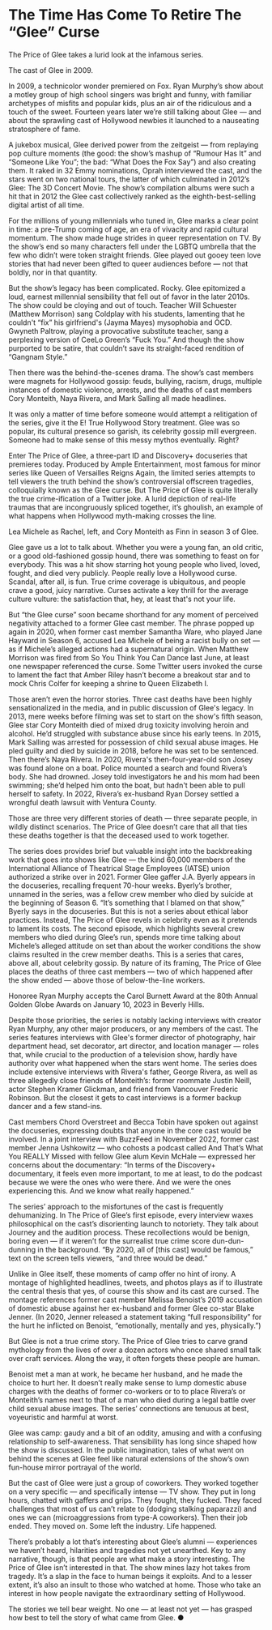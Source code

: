 # The Time Has Come To Retire The “Glee” Curse

The Price of Glee takes a lurid look at the infamous series.

The cast of Glee in 2009. 

In 2009, a technicolor wonder premiered on Fox. Ryan Murphy’s show about a motley group of high school singers was bright and funny, with familiar archetypes of misfits and popular kids, plus an air of the ridiculous and a touch of the sweet. Fourteen years later we’re still talking about Glee — and about the sprawling cast of Hollywood newbies it launched to a nauseating stratosphere of fame. 

A jukebox musical, Glee derived power from the zeitgeist — from replaying pop culture moments (the good: the show’s mashup of “Rumour Has It” and “Someone Like You”; the bad: “What Does the Fox Say”) and also creating them. It raked in 32 Emmy nominations, Oprah interviewed the cast, and the stars went on two national tours, the latter of which culminated in 2012’s Glee: The 3D Concert Movie. The show’s compilation albums were such a hit that in 2012 the Glee cast collectively ranked as the eighth-best-selling digital artist of all time. 

For the millions of young millennials who tuned in, Glee marks a clear point in time: a pre-Trump coming of age, an era of vivacity and rapid cultural momentum. The show made huge strides in queer representation on TV. By the show’s end so many characters fell under the LGBTQ umbrella that the few who didn’t were token straight friends. Glee played out gooey teen love stories that had never been gifted to queer audiences before — not that boldly, nor in that quantity. 

But the show’s legacy has been complicated. Rocky. Glee epitomized a loud, earnest millennial sensibility that fell out of favor in the later 2010s. The show could be cloying and out of touch. Teacher Will Schuester (Matthew Morrison) sang Coldplay with his students, lamenting that he couldn't “fix” his girlfriend's (Jayma Mayes) mysophobia and OCD. Gwyneth Paltrow, playing a provocative substitute teacher, sang a perplexing version of CeeLo Green’s “Fuck You.” And though the show purported to be satire, that couldn’t save its straight-faced rendition of “Gangnam Style.” 

Then there was the behind-the-scenes drama. The show’s cast members were magnets for Hollywood gossip: feuds, bullying, racism, drugs, multiple instances of domestic violence, arrests, and the deaths of cast members Cory Monteith, Naya Rivera, and Mark Salling all made headlines. 

It was only a matter of time before someone would attempt a relitigation of the series, give it the E! True Hollywood Story treatment. Glee was so popular, its cultural presence so garish, its celebrity gossip mill evergreen. Someone had to make sense of this messy mythos eventually. Right?

Enter The Price of Glee, a three-part ID and Discovery+ docuseries that premieres today. Produced by Ample Entertainment, most famous for minor series like Queen of Versailles Reigns Again, the limited series attempts to tell viewers the truth behind the show’s controversial offscreen tragedies, colloquially known as the Glee curse. But The Price of Glee is quite literally the true crime-ification of a Twitter joke. A lurid depiction of real-life traumas that are incongruously spliced together, it’s ghoulish, an example of what happens when Hollywood myth-making crosses the line. 

Lea Michele as Rachel, left, and Cory Monteith as Finn in season 3 of Glee.

Glee gave us a lot to talk about. Whether you were a young fan, an old critic, or a good old-fashioned gossip hound, there was something to feast on for everybody. This was a hit show starring hot young people who lived, loved, fought, and died very publicly. People really love a Hollywood curse. Scandal, after all, is fun. True crime coverage is ubiquitous, and people crave a good, juicy narrative. Curses activate a key thrill for the average culture vulture: the satisfaction that, hey, at least that's not your life. 

But “the Glee curse” soon became shorthand for any moment of perceived negativity attached to a former Glee cast member. The phrase popped up again in 2020, when former cast member Samantha Ware, who played Jane Hayward in Season 6, accused Lea Michele of being a racist bully on set — as if Michele’s alleged actions had a supernatural origin. When Matthew Morrison was fired from So You Think You Can Dance last June, at least one newspaper referenced the curse. Some Twitter users invoked the curse to lament the fact that Amber Riley hasn’t become a breakout star and to mock Chris Colfer for keeping a shrine to Queen Elizabeth I.

Those aren’t even the horror stories. Three cast deaths have been highly sensationalized in the media, and in public discussion of Glee's legacy. In 2013, mere weeks before filming was set to start on the show's fifth season, Glee star Cory Monteith died of mixed drug toxicity involving heroin and alcohol. He’d struggled with substance abuse since his early teens. In 2015, Mark Salling was arrested for possession of child sexual abuse images. He pled guilty and died by suicide in 2018, before he was set to be sentenced. Then there’s Naya Rivera. In 2020, Rivera's then-four-year-old son Josey was found alone on a boat. Police mounted a search and found Rivera’s body. She had drowned. Josey told investigators he and his mom had been swimming; she’d helped him onto the boat, but hadn't been able to pull herself to safety. In 2022, Rivera’s ex-husband Ryan Dorsey settled a wrongful death lawsuit with Ventura County.

Those are three very different stories of death — three separate people, in wildly distinct scenarios. The Price of Glee doesn’t care that all that ties these deaths together is that the deceased used to work together. 

The series does provides brief but valuable insight into the backbreaking work that goes into shows like Glee — the kind 60,000 members of the International Alliance of Theatrical Stage Employees (IATSE) union authorized a strike over in 2021. Former Glee gaffer J.A. Byerly appears in the docuseries, recalling frequent 70-hour weeks. Byerly’s brother, unnamed in the series, was a fellow crew member who died by suicide at the beginning of Season 6. “It’s something that I blamed on that show,” Byerly says in the docuseries. But this is not a series about ethical labor practices. Instead, The Price of Glee revels in celebrity even as it pretends to lament its costs. The second episode, which highlights several crew members who died during Glee’s run, spends more time talking about Michele’s alleged attitude on set than about the worker conditions the show claims resulted in the crew member deaths. This is a series that cares, above all, about celebrity gossip. By nature of its framing, The Price of Glee places the deaths of three cast members — two of which happened after the show ended — above those of below-the-line workers.  

Honoree Ryan Murphy accepts the Carol Burnett Award at the 80th Annual Golden Globe Awards on January 10, 2023 in Beverly Hills. 

Despite those priorities, the series is notably lacking interviews with creator Ryan Murphy, any other major producers, or any members of the cast. The series features interviews with Glee's former director of photography, hair department head, set decorator, art director, and location manager — roles that, while crucial to the production of a television show, hardly have authority over what happened when the stars went home. The series does include extensive interviews with Rivera's father, George Rivera, as well as three allegedly close friends of Monteith’s: former roommate Justin Neill, actor Stephen Kramer Glickman, and friend from Vancouver Frederic Robinson. But the closest it gets to cast interviews is a former backup dancer and a few stand-ins. 

Cast members Chord Overstreet and Becca Tobin have spoken out against the docuseries, expressing doubts that anyone in the core cast would be involved. In a joint interview with BuzzFeed in November 2022, former cast member Jenna Ushkowitz — who cohosts a podcast called And That’s What You REALLY Missed with fellow Glee alum Kevin McHale — expressed her concerns about the documentary: “In terms of the Discovery+ documentary, it feels even more important, to me at least, to do the podcast because we were the ones who were there. And we were the ones experiencing this. And we know what really happened.” 

The series’ approach to the misfortunes of the cast is frequently dehumanizing. In The Price of Glee’s first episode, every interview waxes philosophical on the cast’s disorienting launch to notoriety. They talk about Journey and the audition process. These recollections would be benign, boring even — if it weren’t for the surrealist true crime score dun-dun-dunning in the background. “By 2020, all of [this cast] would be famous,” text on the screen tells viewers, “and three would be dead.”

Unlike in Glee itself, these moments of camp offer no hint of irony. A montage of highlighted headlines, tweets, and photos plays as if to illustrate the central thesis that yes, of course this show and its cast are cursed. The montage references former cast member Melissa Benoist’s 2019 accusation of domestic abuse against her ex-husband and former Glee co-star Blake Jenner. (In 2020, Jenner released a statement taking “full responsibility” for the hurt he inflicted on Benoist, “emotionally, mentally and yes, physically.”) 

But Glee is not a true crime story. The Price of Glee tries to carve grand mythology from the lives of over a dozen actors who once shared small talk over craft services. Along the way, it often forgets these people are human. 

Benoist met a man at work, he became her husband, and he made the choice to hurt her. It doesn’t really make sense to lump domestic abuse charges with the deaths of former co-workers or to to place Rivera’s or Monteith’s names next to that of a man who died during a legal battle over child sexual abuse images. The series’ connections are tenuous at best, voyeuristic and harmful at worst. 

Glee was camp: gaudy and a bit of an oddity, amusing and with a confusing relationship to self-awareness. That sensibility has long since shaped how the show is discussed. In the public imagination, tales of what went on behind the scenes at Glee feel like natural extensions of the show’s own fun-house mirror portrayal of the world. 

But the cast of Glee were just a group of coworkers. They worked together on a very specific — and specifically intense — TV show. They put in long hours, chatted with gaffers and grips. They fought, they fucked. They faced challenges that most of us can’t relate to (dodging stalking paparazzi) and ones we can (microaggressions from type-A coworkers). Then their job ended. They moved on. Some left the industry. Life happened. 

There’s probably a lot that’s interesting about Glee’s alumni — experiences we haven’t heard, hilarities and tragedies not yet unearthed. Key to any narrative, though, is that people are what make a story interesting. The Price of Glee isn’t interested in that. The show mines lazy hot takes from tragedy. It’s a slap in the face to human beings it exploits. And to a lesser extent, it’s also an insult to those who watched at home. Those who take an interest in how people navigate the extraordinary setting of Hollywood. 

The stories we tell bear weight. No one — at least not yet — has grasped how best to tell the story of what came from Glee. ●


